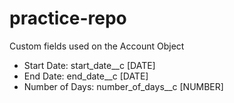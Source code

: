 # practice-repo

Custom fields used on the Account Object
- Start Date: start_date__c [DATE]
- End Date: end_date__c [DATE]
- Number of Days: number_of_days__c [NUMBER]
